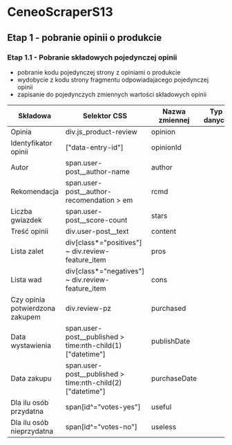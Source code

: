 # CeneoScraperS13
## Etap 1 - pobranie opinii o produkcie 
### Etap 1.1 - Pobranie składowych pojedynczej opinii
- pobranie kodu pojedynczej strony z opiniami o produkcie 
- wydobycie z kodu strony fragmentu odpowiadajacego pojedynczej opinii
- zapisanie do pojedynczych zmiennych wartości składowych opinii

|Składowa|Selektor CSS|Nazwa zmiennej|Typ danych|
|--------|------------|--------------|----------|
|Opinia|div.js_product-review|opinion|
|Identyfikator opinii|["data-entry-id"]|opinionId|
|Autor|span.user-post__author-name|author|
|Rekomendacja|span.user-post__author-recomendation > em|rcmd|
|Liczba gwiazdek|span.user-post__score-count|stars|
|Treść opinii|div.user-post__text|content|
|Lista zalet|div[class*="positives"] ~ div.review-feature_item|pros|
|Lista wad|div[class*="negatives"] ~ div.review-feature_item|cons|
|Czy opinia potwierdzona zakupem|div.review-pz|purchased|
|Data wystawienia|span.user-post__published > time:nth-child(1)["datetime"]|publishDate|
|Data zakupu|span.user-post__published > time:nth-child(2)["datetime"]|purchaseDate|
|Dla ilu osób przydatna|span[id^="votes-yes"]|useful|
|Dla ilu osób nieprzydatna|span[id^="votes-no"]|useless|

